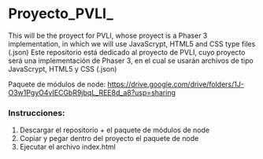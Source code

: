 # Proyecto_PVLI_
 This will be the proyect for PVLI, whose proyect is a Phaser 3 implementation, in which we will use JavaScrypt, HTML5 and CSS type files (.json)
 Este repositorio está dedicado al proyecto de PVLI, cuyo proyecto será una implementación de Phaser 3, en el cual se usarán archivos de tipo JavaScrypt, HTML5 y CSS (.json)
 
 Paquete de módulos de node: https://drive.google.com/drive/folders/1J-O3w1PgyO4vIECGbR9jbqL_REE8d_a8?usp=sharing
 
 ### Instrucciones:
 1. Descargar el repositorio + el paquete de módulos de node
 2. Copiar y pegar dentro del proyecto el paquete de node
 3. Ejecutar el archivo index.html
